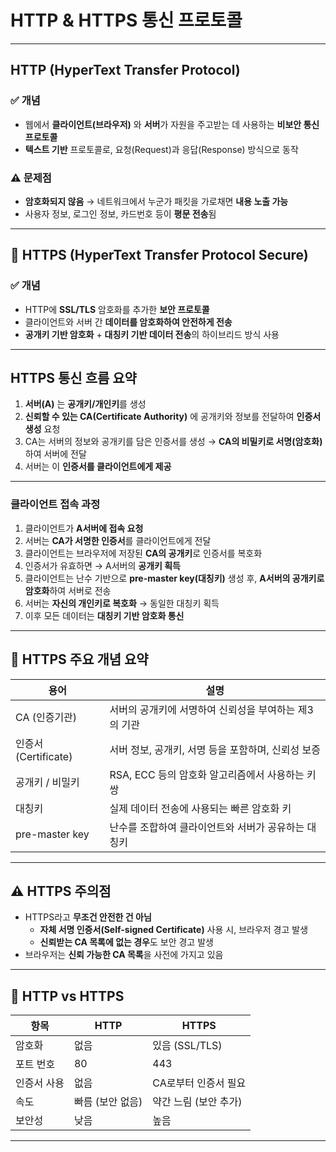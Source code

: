 # HTTP & HTTPS 통신 프로토콜 

---

## HTTP (HyperText Transfer Protocol)

### ✅ 개념
- 웹에서 **클라이언트(브라우저)** 와 **서버**가 자원을 주고받는 데 사용하는 **비보안 통신 프로토콜**
- **텍스트 기반** 프로토콜로, 요청(Request)과 응답(Response) 방식으로 동작

### ⚠️ 문제점
- **암호화되지 않음** → 네트워크에서 누군가 패킷을 가로채면 **내용 노출 가능**
- 사용자 정보, 로그인 정보, 카드번호 등이 **평문 전송**됨

---

## 🔐 HTTPS (HyperText Transfer Protocol Secure)

### ✅ 개념
- HTTP에 **SSL/TLS** 암호화를 추가한 **보안 프로토콜**
- 클라이언트와 서버 간 **데이터를 암호화하여 안전하게 전송**
- **공개키 기반 암호화** + **대칭키 기반 데이터 전송**의 하이브리드 방식 사용

---

## HTTPS 통신 흐름 요약

1. **서버(A)** 는 **공개키/개인키**를 생성
2. **신뢰할 수 있는 CA(Certificate Authority)** 에 공개키와 정보를 전달하여 **인증서 생성** 요청
3. CA는 서버의 정보와 공개키를 담은 인증서를 생성 → **CA의 비밀키로 서명(암호화)** 하여 서버에 전달
4. 서버는 이 **인증서를 클라이언트에게 제공**

---

### 클라이언트 접속 과정

1. 클라이언트가 **A서버에 접속 요청**
2. 서버는 **CA가 서명한 인증서**를 클라이언트에게 전달
3. 클라이언트는 브라우저에 저장된 **CA의 공개키**로 인증서를 복호화
4. 인증서가 유효하면 → A서버의 **공개키 획득**
5. 클라이언트는 난수 기반으로 **pre-master key(대칭키)** 생성 후, **A서버의 공개키로 암호화**하여 서버로 전송
6. 서버는 **자신의 개인키로 복호화** → 동일한 대칭키 획득
7. 이후 모든 데이터는 **대칭키 기반 암호화 통신**

---

## 🧾 HTTPS 주요 개념 요약

| 용어              | 설명                                                             |
|-------------------|------------------------------------------------------------------|
| CA (인증기관)     | 서버의 공개키에 서명하여 신뢰성을 부여하는 제3의 기관           |
| 인증서 (Certificate) | 서버 정보, 공개키, 서명 등을 포함하며, 신뢰성 보증               |
| 공개키 / 비밀키   | RSA, ECC 등의 암호화 알고리즘에서 사용하는 키 쌍                 |
| 대칭키            | 실제 데이터 전송에 사용되는 빠른 암호화 키                       |
| pre-master key    | 난수를 조합하여 클라이언트와 서버가 공유하는 대칭키             |

---

## ⚠️ HTTPS 주의점

- HTTPS라고 **무조건 안전한 건 아님**
  - **자체 서명 인증서(Self-signed Certificate)** 사용 시, 브라우저 경고 발생
  - **신뢰받는 CA 목록에 없는 경우**도 보안 경고 발생
- 브라우저는 **신뢰 가능한 CA 목록**을 사전에 가지고 있음

---

## 🔄 HTTP vs HTTPS

| 항목       | HTTP                           | HTTPS                               |
|------------|----------------------------------|--------------------------------------|
| 암호화     | 없음                            | 있음 (SSL/TLS)                      |
| 포트 번호  | 80                              | 443                                  |
| 인증서 사용| 없음                            | CA로부터 인증서 필요                |
| 속도       | 빠름 (보안 없음)               | 약간 느림 (보안 추가)               |
| 보안성     | 낮음                            | 높음                                |

---


